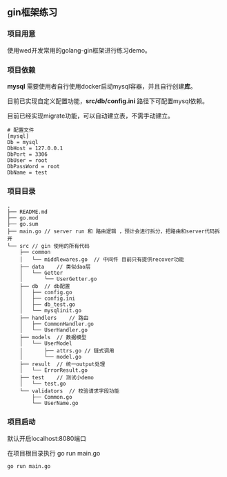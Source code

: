 ## gin框架练习
### 项目用意
使用wed开发常用的golang-gin框架进行练习demo。

### 项目依赖
**mysql** 需要使用者自行使用docker启动mysql容器，并且自行创建**库**。

目前已实现自定义配置功能，**src/db/config.ini** 路径下可配置mysql依赖。

目前已经实现migrate功能，可以自动建立表，不需手动建立。
```bigquery
# 配置文件
[mysql]
Db = mysql
DbHost = 127.0.0.1
DbPort = 3306
DbUser = root
DbPassWord = root
DbName = test
```
### 项目目录
```bigquery
.
├── README.md
├── go.mod
├── go.sum
├── main.go // server run 和 路由逻辑 ，预计会进行拆分，把路由和server代码拆开
└── src // gin 使用的所有代码
    ├── common  
    │   └── middlewares.go  // 中间件 目前只有提供recover功能
    ├── data    // 类似dao层
    │   └── Getter
    │       └── UserGetter.go
    ├── db  // db配置
    │   ├── config.go
    │   ├── config.ini
    │   ├── db_test.go
    │   └── mysqlinit.go
    ├── handlers    // 路由
    │   ├── CommonHandler.go
    │   └── UserHandler.go
    ├── models  // 数据模型
    │   └── UserModel
    │       ├── attrs.go // 链式调用
    │       └── model.go  
    ├── result  // 统一output处理
    │   └── ErrorResult.go
    ├── test    // 测试小demo
    │   └── test.go
    └── validators  // 校验请求字段功能
        ├── Common.go
        └── UserName.go

```

### 项目启动
默认开启localhost:8080端口

在项目根目录执行 go run main.go
```
go run main.go
```

